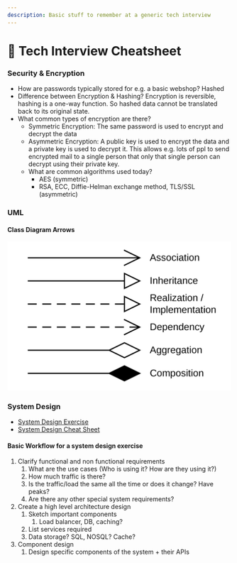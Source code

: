 ```yaml
---
description: Basic stuff to remember at a generic tech interview
---
```


# 📜 Tech Interview Cheatsheet

### Security & Encryption

* How are passwords typically stored for e.g. a basic webshop? Hashed
* Difference between Encryption & Hashing? Encryption is reversible, hashing is a one-way function. So hashed data cannot be translated back to its original state.
* What common types of encryption are there?
  * Symmetric Encryption: The same password is used to encrypt and decrypt the data
  * Asymmetric Encryption: A public key is used to encrypt the data and a private key is used to decrypt it. This allows e.g. lots of ppl to send encrypted mail to a single person that only that single person can decrypt using their private key.
  * What are common algorithms used today?
    * AES (symmetric)
    * RSA, ECC, Diffie-Helman exchange method, TLS/SSL (asymmetric)

### UML

#### Class Diagram Arrows

![Source: Wikipedia ](<../gitbook/assets/image (1) (1).png>)

### System Design

* [System Design Exercise](https://www.hiredintech.com/classrooms/system-design/lesson/52)
* [System Design Cheat Sheet](https://gist.github.com/vasanthk/485d1c25737e8e72759f)

#### Basic Workflow for a system design exercise

1. Clarify functional and non functional requirements
   1. What are the use cases (Who is using it? How are they using it?)
   2. How much traffic is there?
   3. Is the traffic/load the same all the time or does it change? Have peaks?
   4. Are there any other special system requirements?
2. Create a high level architecture design
   1. Sketch important components
      1. Load balancer, DB, caching?
   2. List services required
   3. Data storage? SQL, NOSQL? Cache?
3. Component design
   1. Design specific components of the system + their APIs
